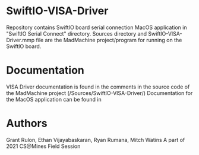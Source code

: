 # SwiftIO-VISA-Driver

Repository contains SwiftIO board serial connection MacOS application in "SwiftIO Serial Connect" directory. 
Sources directory and SwiftIO-VISA-Driver.mmp file are the MadMachine project/program for running on the SwiftIO board.

# Documentation

VISA Driver documentation is found in the comments in the source code of the MadMachine project (/Sources/SwiftIO-VISA-Driver/)
Documentation for the MacOS application can be found in 

# Authors

Grant Rulon, Ethan Vijayabaskaran, Ryan Rumana, Mitch Watins
A part of 2021 CS@Mines Field Session
